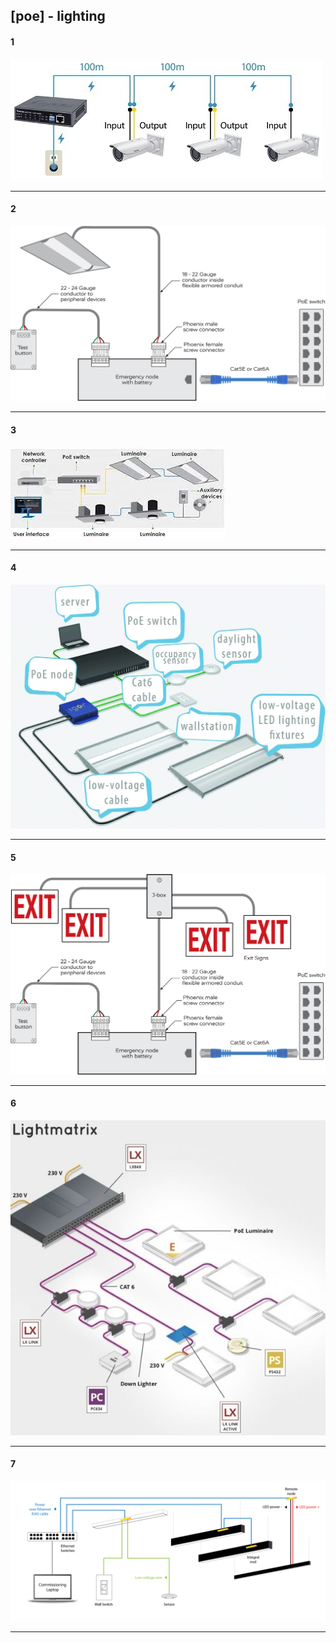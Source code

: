 ## [poe] - lighting

#### 1
![](../assets/img/poe_camera_daisy_chain.jpeg)

---
#### 2
![](../assets/img/poe_light_connection.png)

---
#### 3
![](../assets/img/poe_light_connection_2.jpeg)

---

#### 4
![](../assets/img/poe_light_diagram_idea.jpeg)

---

#### 5
![](../assets/img/poe_light_emergency_exit.png)

---
#### 6
![](../assets/img/poe_light_matrix_network.jpeg)

---

#### 7
![](../assets/img/poe_light_sub_fixture_idea.jpeg)

---